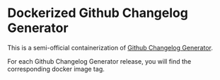 # Dockerized Github Changelog Generator

This is a semi-official containerization of [Github Changelog Generator](https://github.com/skywinder/github-changelog-generator).

For each Github Changelog Generator release, you will find the corresponding docker image tag.
